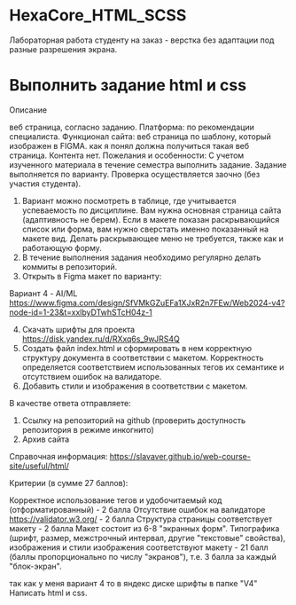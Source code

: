 # HexaCore_HTML_SCSS
 Лабораторная работа студенту на заказ - верстка без адаптации под разные разрешения экрана.

# Выполнить задание html и css
Описание

веб страница, согласно заданию.
Платформа: по рекомендации специалиста.
Функционал сайта: веб страница по шаблону, который изображен в FIGMA. как я понял должна получиться такая веб страница.
Контента нет.
Пожелания и особенности: С учетом изученного материала в течение семестра выполнить задание. Задание выполняется по варианту. Проверка осуществляется заочно (без участия студента).

1. Вариант можно посмотреть в таблице, где учитывается успеваемость по дисциплине. Вам нужна основная страница сайта (адаптивность не берем). Если в макете показан раскрывающийся список или форма, вам нужно сверстать именно показанный на макете вид. Делать раскрывающее меню не требуется, также как и работающую форму.
2. В течение выполнения задания необходимо регулярно делать коммиты в репозиторий.
3. Открыть в Figma макет по варианту:


Вариант 4 - AI/ML https://www.figma.com/design/SfVMkGZuEFa1XJxR2n7FEw/Web2024-v4?node-id=1-23&t=xxlbyDTwhSTcH04z-1

4. Скачать шрифты для проекта https://disk.yandex.ru/d/RXxq6s_9wJRS4Q
5. Создать файл index.html и сформировать в нем корректную структуру документа в соответствии с макетом. Корректность определяется соответствием использованных тегов их семантике и отсутствием ошибок на валидаторе.
6. Добавить стили и изображения в соответствии с макетом.


В качестве ответа отправляете:

1) Ссылку на репозиторий на github (проверить доступность репозитория в режиме инкогнито)
2) Архив сайта

Справочная информация:
https://slavaver.github.io/web-course-site/useful/html/


Критерии (в сумме 27 баллов):

Корректное использование тегов и удобочитаемый код (отформатированный) - 2 балла
Отсутствие ошибок на валидаторе https://validator.w3.org/ - 2 балла
Структура страницы соответствует макету - 2 балла
Макет состоит из 6-8 "экранных форм". Типографика (шрифт, размер, межстрочный интервал, другие "текстовые" свойства), изображения и стили изображения соответствуют макету - 21 балл (баллы пропорционально по числу "экранов"), т.е. 3 балла за каждый "блок-экран".

так как у меня вариант 4 то в яндекс диске шрифты в папке "V4"
Написать html и css.
